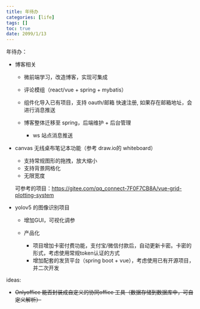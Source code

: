 ```yaml
---
title: 年待办
categories: [life]
tags: []
toc: true
date: 2099/1/13
---
```


年待办：

- 博客相关

  - 微前端学习，改造博客，实现可集成
  - 评论模组（react/vue + spring + mybatis）
  - 组件化导入已有项目，支持 oauth/邮箱 快速注册, 如果存在邮箱地址，会进行消息推送
  - 博客整体迁移至 spring，后端维护 + 后台管理

    - ws 站点消息推送

- canvas 无线桌布笔记本功能（参考 draw.io的 whiteboard）

  - 支持常规图形的拖拽，放大缩小
  - 支持背景网格化
  - 无限宽度

  可参考的项目：https://gitee.com/qq_connect-7F0F7CB8A/vue-grid-plotting-system

- yolov5 的图像识别项目

  - 增加GUI，可视化调参

  - 产品化

    - 项目增加卡密付费功能，支付宝/微信付款后，自动更新卡密。卡密的形式，考虑使用常规token认证的方式
    - 增加配套的发货平台（spring boot + vue），考虑使用已有开源项目，并二次开发

    




ideas:

+ <del>Onlyoffice 能否封装成自定义的协同office 工具（数据存储到数据库中，可自定义解析）</del>

